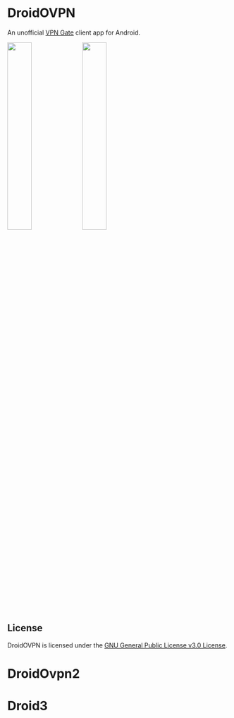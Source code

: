 DroidOVPN
======

An unofficial [VPN Gate](http://www.vpngate.net/en/) client app for Android.

<img src="/screenshots/vpn_servers.png" width="33%" /> <img src="/screenshots/vpn_server_details.png" width="33%" />

License
-------

DroidOVPN is licensed under the [GNU General Public License v3.0 License](https://www.gnu.org/licenses/gpl.html).
# DroidOvpn2
# Droid3
